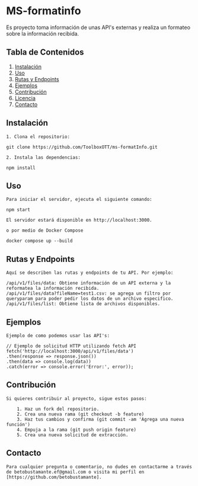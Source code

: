 # MS-formatinfo

Es proyecto toma información de unas API's externas y realiza un formateo sobre la información recibida.

## Tabla de Contenidos

1. [Instalación](#instalación)
2. [Uso](#uso)
3. [Rutas y Endpoints](#rutas-y-endpoints)
4. [Ejemplos](#ejemplos)
5. [Contribución](#contribución)
6. [Licencia](#licencia)
7. [Contacto](#contacto)

## Instalación

    1. Clona el repositorio:
    
    git clone https://github.com/ToolboxOTT/ms-formatInfo.git

    2. Instala las dependencias:

    npm install

## Uso
    Para iniciar el servidor, ejecuta el siguiente comando:

    npm start

    El servidor estará disponible en http://localhost:3000.

    o por medio de Docker Compose
    
    docker compose up --build 

## Rutas y Endpoints
    Aquí se describen las rutas y endpoints de tu API. Por ejemplo:

    /api/v1/files/data: Obtiene información de un API externa y la reformatea la información recibida.
    /api/v1/files/data?fileName=test1.csv: se agrega un filtro por queryparam para poder pedir los datos de un archivo especifico.
    /api/v1/files/list: Obtiene lista de archivos disponibles. 

## Ejemplos
    Ejemplo de como podemos usar las API's: 

    // Ejemplo de solicitud HTTP utilizando fetch API
    fetch('http://localhost:3000/api/v1/files/data')
    .then(response => response.json())
    .then(data => console.log(data))
    .catch(error => console.error('Error:', error));

## Contribución
    Si quieres contribuir al proyecto, sigue estos pasos:

        1. Haz un fork del repositorio.
        2. Crea una nueva rama (git checkout -b feature)
        3. Haz tus cambios y confirma (git commit -am 'Agrega una nueva función')
        4. Empuja a la rama (git push origin feature)
        5. Crea una nueva solicitud de extracción.

## Contacto
    Para cualquier pregunta o comentario, no dudes en contactarme a través de betobustamante.ef@gmail.com o visita mi perfil en [https://github.com/betobustamante].
